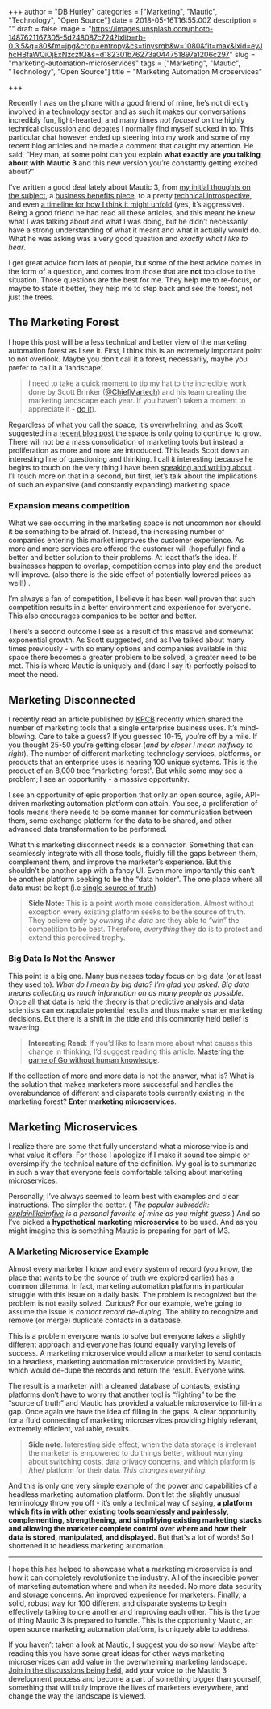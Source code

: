 +++
author = "DB Hurley"
categories = ["Marketing", "Mautic", "Technology", "Open Source"]
date = 2018-05-16T16:55:00Z
description = ""
draft = false
image = "https://images.unsplash.com/photo-1487621167305-5d248087c724?ixlib=rb-0.3.5&q=80&fm=jpg&crop=entropy&cs=tinysrgb&w=1080&fit=max&ixid=eyJhcHBfaWQiOjExNzczfQ&s=d182301b76273a044751897a1206c297"
slug = "marketing-automation-microservices"
tags = ["Marketing", "Mautic", "Technology", "Open Source"]
title = "Marketing Automation Microservices"

+++


Recently I was on the phone with a good friend of mine, he’s not directly involved in a technology sector and as such it makes our conversations incredibly fun, light-hearted, and many times _not focused_ on the highly technical discussion and debates I normally find myself sucked in to. This particular chat however ended up steering into my work and some of my recent blog articles and he made a comment that caught my attention. He said, “Hey man, at some point can you explain **what exactly are you talking about with Mautic 3** and this new version you’re constantly getting excited about?”

I’ve written a good deal lately about Mautic 3, from [my initial thoughts on the subject](http://dbhurley.com/looking-ahead-to-mautic-3/), a [business benefits piece](http://dbhurley.com/the-business-benefits-of-mautic-3/), to a pretty [technical introspective](http://dbhurley.com/headless-marketing-automation/), and even [a timeline for how I think it might unfold](http://dbhurley.com/mautic-3-proposed-timeline/) (yes, it’s aggressive). Being a good friend he had read all these articles, and this meant he knew what I was talking about and what I was doing, but he didn’t necessarily have a strong understanding of what it meant and what it actually would do. What he was asking was a very good question and _exactly what I like to hear_.

I get great advice from lots of people, but some of the best advice comes in the form of a question, and comes from those that are **not** too close to the situation. Those questions are the best for me. They help me to re-focus, or maybe to state it better, they help me to step back and see the forest, not just the trees.

## The Marketing Forest

I hope this post will be a less technical and better view of the marketing automation forest as I see it. First, I think this is an extremely important point to not overlook. Maybe you don’t call it a forest, necessarily, maybe you prefer to call it a ‘landscape’.

> I need to take a quick moment to tip my hat to the incredible work done by Scott Brinker ([@ChiefMartech](https://twitter.com/chiefmartec)) and his team creating the marketing landscape each year. If you haven’t taken a moment to appreciate it - [do it](https://chiefmartec.com/2018/04/marketing-technology-landscape-supergraphic-2018)).

Regardless of what you call the space, it’s overwhelming, and as Scott suggested in a [recent blog post](https://chiefmartec.com/2018/05/martech-consolidation) the space is only going to continue to grow. There will not be a mass consolidation of marketing tools but instead a proliferation as more and more are introduced. This leads Scott down an interesting line of questioning and thinking. I call it interesting because he begins to touch on the very thing I have been [speaking and writing about](http://dbhurley.com/headless-marketing-automation) . I’ll touch more on that in a second, but first, let’s talk about the implications of such an expansive (and constantly expanding) marketing space.

### Expansion means competition

What we see occurring in the marketing space is not uncommon nor should it be something to be afraid of. Instead, the increasing number of companies entering this market improves the customer experience. As more and more services are offered the customer will (hopefully) find a better and better solution to their problems. At least that’s the idea. If businesses happen to overlap, competition comes into play and the product will improve. (also there is the side effect of potentially lowered prices as well!) .

I’m always a fan of competition, I believe it has been well proven that such competition results in a better environment and experience for everyone. This also encourages companies to be better and better.

There’s a second outcome I see as a result of this massive and somewhat exponential growth. As Scott suggested, and as I’ve talked about many times previously - with so many options and companies available in this space there becomes a greater problem to be solved, a greater need to be met. This is where Mautic is uniquely and (dare I say it) perfectly poised to meet the need.

## Marketing Disconnected

I recently read an article published by [KPCB](http://www.kpcb.com/) recently which shared the number of marketing tools that a single enterprise business uses. It’s mind-blowing. Care to take a guess? If you guessed 10-15, you’re off by a mile. If you thought 25-50 you’re getting closer (_and by closer I mean halfway to right_). The number of different marketing technology services, platforms, or products that an enterprise uses is nearing 100 unique systems. This is the product of an 8,000 tree “marketing forest”. But while some may see a problem; I see an opportunity - a massive opportunity.

I see an opportunity of epic proportion that only an open source, agile, API-driven marketing automation platform can attain. You see, a proliferation of tools means there needs to be some manner for communication between them, some exchange platform for the data to be shared, and other advanced data transformation to be performed.

What this marketing disconnect needs is a connector. Something that can seamlessly integrate with all those tools, fluidly fill the gaps between them, complement them, and improve the marketer’s experience. But this shouldn’t be another app with a fancy UI. Even more importantly this can’t be another platform seeking to be the “data holder”. The one place where all data must be kept (i.e [single source of truth](https://en.wikipedia.org/wiki/Single_source_of_truth))

> **Side Note:** This is a point worth more consideration. Almost without exception every existing platform seeks to be the source of truth. They believe only by _owning the data_ are they able to “win” the competition to be best. Therefore, _everything_ they do is to protect and extend this perceived trophy.

### Big Data Is Not the Answer

This point is a big one. Many businesses today focus on big data (or at least they used to). _What do I mean by big data? I’m glad you asked. Big data means collecting as much information on as many people as possible._ Once all that data is held the theory is that predictive analysis and data scientists can extrapolate potential results and thus make smarter marketing decisions. But there is a shift in the tide and this commonly held belief is wavering.

> **Interesting Read:** If you’d like to learn more about what causes this change in thinking, I’d suggest reading this article: [Mastering the game of Go without human knowledge](https://www.nature.com/articles/nature24270.epdf?author_access_token=VJXbVjaSHxFoctQQ4p2k4tRgN0jAjWel9jnR3ZoTv0PVW4gB86EEpGqTRDtpIz-2rmo8-KG06gqVobU5NSCFeHILHcVFUeMsbvwS-lxjqQGg98faovwjxeTUgZAUMnRQ).

If the collection of more and more data is not the answer, what is? What is the solution that makes marketers more successful and handles the overabundance of different and disparate tools currently existing in the marketing forest? **Enter marketing microservices**.

## Marketing Microservices

I realize there are some that fully understand what a microservice is and what value it offers. For those I apologize if I make it sound too simple or oversimplify the technical nature of the definition. My goal is to summarize in such a way that everyone feels comfortable talking about marketing microservices.

Personally, I’ve always seemed to learn best with examples and clear instructions. The simpler the better. ( _The popular subreddit: [explainlikeimfive](https://www.reddit.com/r/explainlikeimfive/) is a personal favorite of mine as you might guess._) And so I’ve picked a **hypothetical marketing microservice** to be used. And as you might imagine this is something Mautic is preparing for part of M3.

### A Marketing Microservice Example

Almost every marketer I know and every system of record (you know, the place that wants to be the source of truth we explored earlier) has a common dilemma. In fact, marketing automation platforms in particular struggle with this issue on a daily basis. The problem is recognized but the problem is not easily solved. Curious? For our example, we’re going to assume the issue is _contact record de-duping_. The ability to recognize and remove (or merge) duplicate contacts in a database.

This is a problem everyone wants to solve but everyone takes a slightly different approach and everyone has found equally varying levels of success. A marketing microservice would allow a marketer to send contacts to a headless, marketing automation microservice provided by Mautic, which would de-dupe the records and return the result. Everyone wins.

The result is a marketer with a cleaned database of contacts, existing platforms don’t have to worry that another tool is “fighting” to be the “source of truth” and Mautic has provided a valuable microservice to fill-in a gap. Once again we have the idea of filling in the gaps. A clear opportunity for a fluid connecting of marketing microservices providing highly relevant, extremely efficient, valuable, results.

> **Side note**: Interesting side effect, when the data storage is irrelevant the marketer is empowered to do things better, without worrying about switching costs, data privacy concerns, and which platform is /the/ platform for their data. _This changes everything._

And this is only one very simple example of the power and capabilities of a headless marketing automation platform. Don’t let the slightly unusual terminology throw you off - it’s only a technical way of saying, **a platform which fits in with other existing tools seamlessly and painlessly, complementing, strengthening, and simplifying existing marketing stacks and allowing the marketer complete control over where and how their data is stored, manipulated, and displayed.** But that's a lot of words! So I shortened it to headless marketing automation.

---

I hope this has helped to showcase what a marketing microservice is and how it can completely revolutionize the industry. All of the incredible power of marketing automation where and when its needed. No more data security and storage concerns. An improved experience for marketers. Finally, a solid, robust way for 100 different and disparate systems to begin effectively talking to one another and improving each other. This is the type of thing Mautic 3 is prepared to handle. This is the opportunity Mautic, an open source marketing automation platform, is uniquely able to address.

If you haven’t taken a look at [Mautic](https://www.mautic.org), I suggest you do so now! Maybe after reading this you have some great ideas for other ways marketing microservices can add value in the overwhelming marketing landscape. [Join in the discussions being held](https://mautic.slack.com), add your voice to the Mautic 3 development process and become a part of something bigger than yourself, something that will truly improve the lives of marketers everywhere, and change the way the landscape is viewed.

